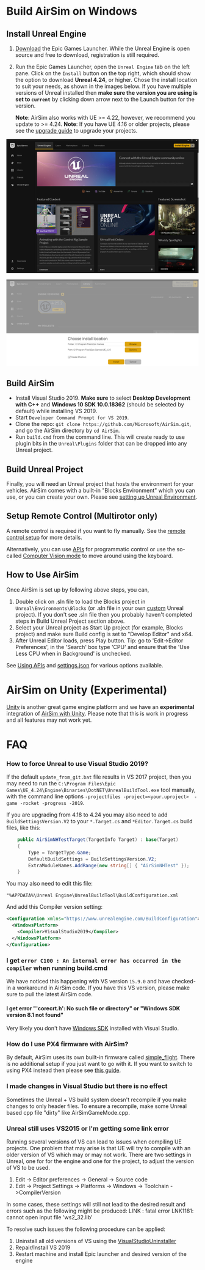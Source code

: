 # Build AirSim on Windows

## Install Unreal Engine

1. [Download](https://www.unrealengine.com/download) the Epic Games Launcher. While the Unreal Engine is open source and free to download, registration is still required.
2. Run the Epic Games Launcher, open the `Unreal Engine` tab on the left pane.
Click on the `Install` button on the top right, which should show the option to download **Unreal 4.24**, or higher. Chose the install location to suit your needs, as shown in the images below. If you have multiple versions of Unreal installed then **make sure the version you are using is set to `current`** by clicking down arrow next to the Launch button for the version.

   **Note**: AirSim also works with UE >= 4.22, however, we recommend you update to >= 4.24.
   **Note**: If you have UE 4.16 or older projects, please see the [upgrade guide](unreal_upgrade.md) to upgrade your projects.

![Unreal Engine Tab UI Screenshot](images/ue_install.png)

![Unreal Engine Install Location UI Screenshot](images/ue_install_location.png)

## Build AirSim
* Install Visual Studio 2019.
**Make sure** to select **Desktop Development with C++** and **Windows 10 SDK 10.0.18362** (should be selected by default) while installing VS 2019.
* Start `Developer Command Prompt for VS 2019`.
* Clone the repo: `git clone https://github.com/Microsoft/AirSim.git`, and go the AirSim directory by `cd AirSim`.
* Run `build.cmd` from the command line. This will create ready to use plugin bits in the `Unreal\Plugins` folder that can be dropped into any Unreal project.

## Build Unreal Project

Finally, you will need an Unreal project that hosts the environment for your vehicles. AirSim comes with a built-in "Blocks Environment" which you can use, or you can create your own. Please see [setting up Unreal Environment](unreal_proj.md).

## Setup Remote Control (Multirotor only)

A remote control is required if you want to fly manually. See the [remote control setup](remote_control.md) for more details.

Alternatively, you can use [APIs](apis.md) for programmatic control or use the so-called [Computer Vision mode](image_apis.md) to move around using the keyboard.

## How to Use AirSim

Once AirSim is set up by following above steps, you can,

1. Double click on .sln file to load the Blocks project in `Unreal\Environments\Blocks` (or .sln file in your own [custom](unreal_custenv.md) Unreal project). If you don't see .sln file then you probably haven't completed steps in Build Unreal Project section above.
2. Select your Unreal project as Start Up project (for example, Blocks project) and make sure Build config is set to "Develop Editor" and x64.
3. After Unreal Editor loads, press Play button. Tip: go to 'Edit->Editor Preferences', in the 'Search' box type 'CPU' and ensure that the 'Use Less CPU when in Background' is unchecked.

See [Using APIs](apis.md) and [settings.json](settings.md) for various options available.

# AirSim on Unity (Experimental)
[Unity](https://unity3d.com/) is another great game engine platform and we have an **experimental** integration of [AirSim with Unity](https://microsoft.github.com/AirSim/Unity). Please note that this is work in progress and all features may not work yet.

# FAQ

### How to force Unreal to use Visual Studio 2019?

If the default `update_from_git.bat` file results in VS 2017 project, then you may need to run the `C:\Program Files\Epic Games\UE_4.24\Engine\Binaries\DotNET\UnrealBuildTool.exe` tool manually, with the command line options `-projectfiles -project=<your.uproject>  -game -rocket -progress -2019`.

If you are upgrading from 4.18 to 4.24 you may also need to add `BuildSettingsVersion.V2` to your `*.Target.cs` and `*Editor.Target.cs` build files, like this:

```c#
	public AirSimNHTestTarget(TargetInfo Target) : base(Target)
	{
		Type = TargetType.Game;
		DefaultBuildSettings = BuildSettingsVersion.V2;
		ExtraModuleNames.AddRange(new string[] { "AirSimNHTest" });
	}
```

You may also need to edit this file:

```
"%APPDATA%\Unreal Engine\UnrealBuildTool\BuildConfiguration.xml
```

And add this Compiler version setting:

```xml
<Configuration xmlns="https://www.unrealengine.com/BuildConfiguration">
  <WindowsPlatform>
    <Compiler>VisualStudio2019</Compiler>
  </WindowsPlatform>
</Configuration>
```


### I get `error C100 : An internal error has occurred in the compiler` when running build.cmd
We have noticed this happening with VS version `15.9.0` and have checked-in a workaround in AirSim code. If you have this VS version, please make sure to pull the latest AirSim code.

#### I get error "'corecrt.h': No such file or directory" or "Windows SDK version 8.1 not found"
Very likely you don't have [Windows SDK](https://developercommunity.visualstudio.com/content/problem/3754/cant-compile-c-program-because-of-sdk-81cant-add-a.html) installed with Visual Studio.

### How do I use PX4 firmware with AirSim?
By default, AirSim uses its own built-in firmware called [simple_flight](simple_flight.md). There is no additional setup if you just want to go with it. If you want to switch to using PX4 instead then please see [this guide](px4_setup.md).

### I made changes in Visual Studio but there is no effect

Sometimes the Unreal + VS build system doesn't recompile if you make changes to only header files. To ensure a recompile, make some Unreal based cpp file "dirty" like AirSimGameMode.cpp.

### Unreal still uses VS2015 or I'm getting some link error
Running several versions of VS can lead to issues when compiling UE projects. One problem that may arise is that UE will try to compile with an older version of VS which may or may not work. There are two settings in Unreal, one for for the engine and one for the project, to adjust the version of VS to be used.
1. Edit -> Editor preferences -> General -> Source code
2. Edit -> Project Settings -> Platforms -> Windows -> Toolchain ->CompilerVersion

In some cases, these settings will still not lead to the desired result and errors such as the following might be produced: LINK : fatal error LNK1181: cannot open input file 'ws2_32.lib'

To resolve such issues the following procedure can be applied:
1. Uninstall all old versions of VS using the [VisualStudioUninstaller](https://github.com/Microsoft/VisualStudioUninstaller/releases)
2. Repair/Install VS 2019
3. Restart machine and install Epic launcher and desired version of the engine
